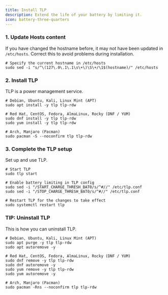 ```yaml
---
title: Install TLP
description: Extend the life of your battery by limiting it.
icon: battery-three-quarters
---
```


### 1. Update Hosts content

If you have changed the hostname before, it may not have been updated in `/etc/hosts`. Correct this to avoid problems during installation.

```shell
# Specify the current hostname in /etc/hosts
sudo sed -i "s/^\(127\.0\.1\.1\s\+\)\S\+/\1$(hostname)/" /etc/hosts
```

### 2. Install TLP

TLP is a power management service.

```shell
# Debian, Ubuntu, Kali, Linux Mint (APT)
sudo apt install -y tlp tlp-rdw

# Red Hat, CentOS, Fedora, AlmaLinux, Rocky (DNF / YUM)
sudo dnf install -y tlp tlp-rdw
sudo yum install -y tlp tlp-rdw

# Arch, Manjaro (Pacman)
sudo pacman -S --noconfirm tlp tlp-rdw
```

### 3. Complete the TLP setup

Set up and use TLP.

```shell
# Start TLP
sudo tlp start

# Enable battery limiting in TLP config
sudo sed -i "/START_CHARGE_THRESH_BAT0/s/^#//" /etc/tlp.conf
sudo sed -i "/STOP_CHARGE_THRESH_BAT0/s/^#//" /etc/tlp.conf

# Restart TLP for the changes to take effect
sudo systemctl restart tlp
```

### TIP: Uninstall TLP

This is how you can uninstall TLP.

```shell
# Debian, Ubuntu, Kali, Linux Mint (APT)
sudo apt purge -y tlp tlp-rdw
sudo apt autoremove -y

# Red Hat, CentOS, Fedora, AlmaLinux, Rocky (DNF / YUM)
sudo dnf remove -y tlp tlp-rdw
sudo dnf autoremove -y
sudo yum remove -y tlp tlp-rdw
sudo yum autoremove -y

# Arch, Manjaro (Pacman)
sudo pacman -Rns --noconfirm tlp tlp-rdw
```
